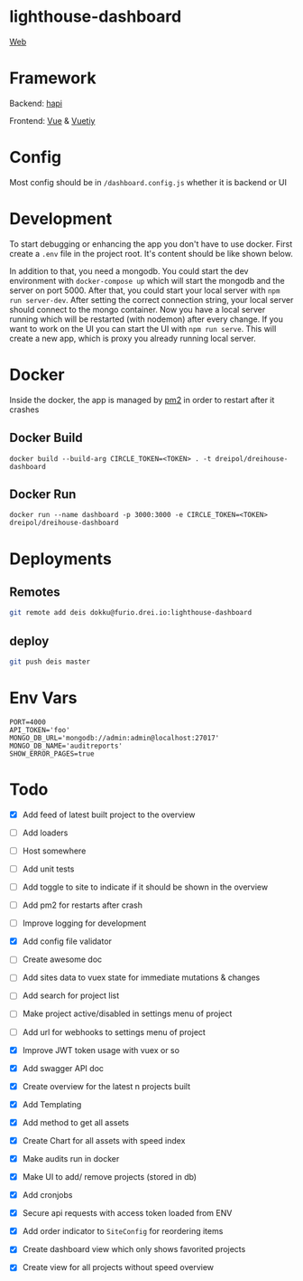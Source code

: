 # lighthouse-dashboard

[Web](https://dreihouse.dreipol.ch/#/)

# Framework
Backend: [hapi](https://hapi.dev/)

Frontend: [Vue](https://vuejs.org/) & [Vuetiy](https://vuetifyjs.com/en/)

# Config
Most config should be in `/dashboard.config.js` whether it is backend or UI

# Development
To start debugging or enhancing the app you don't have to use docker.
First create a `.env` file in the project root.
It's content should be like shown below.

In addition to that, you need a mongodb. You could start the dev environment with `docker-compose up`
which will start the mongodb and the server on port 5000. After that, you could start your local server with 
`npm run server-dev`. After setting the correct connection string, your local server should connect to the mongo container.
Now you have a local server running which will be restarted (with nodemon) after every change.
If you want to work on the UI you can start the UI with  `npm run serve`. This will create a new app, which is proxy you
already running local server.


# Docker
Inside the docker, the app is managed by [pm2](https://pm2.keymetrics.io/) in order to restart after it crashes
## Docker Build

    docker build --build-arg CIRCLE_TOKEN=<TOKEN> . -t dreipol/dreihouse-dashboard

## Docker Run

    docker run --name dashboard -p 3000:3000 -e CIRCLE_TOKEN=<TOKEN> dreipol/dreihouse-dashboard

# Deployments
## Remotes
```bash
git remote add deis dokku@furio.drei.io:lighthouse-dashboard
```

## deploy
```bash
git push deis master
```

# Env Vars
```
PORT=4000
API_TOKEN='foo'
MONGO_DB_URL='mongodb://admin:admin@localhost:27017'
MONGO_DB_NAME='auditreports'
SHOW_ERROR_PAGES=true
```

# Todo
 - [x] Add feed of latest built project to the overview
 - [ ] Add loaders
 - [ ] Host somewhere
 - [ ] Add unit tests
 - [ ] Add toggle to site to indicate if it should be shown in the overview
 - [ ] Add pm2 for restarts after crash
 - [ ] Improve logging for development
 - [x] Add config file validator
 - [ ] Create awesome doc
 - [ ] Add sites data to vuex state for immediate mutations & changes
 - [ ] Add search for project list
 - [ ] Make project active/disabled in settings menu of project
 - [ ] Add url for webhooks to settings menu of project
 
 - [x] Improve JWT token usage with vuex or so
 - [x] Add swagger API doc
 - [x] Create overview for the latest n projects built
 - [x] Add Templating
 - [x] Add method to get all assets
 - [x] Create Chart for all assets with speed index
 - [x] Make audits run in docker 
 - [x] Make UI to add/ remove projects (stored in db)
 - [x] Add cronjobs
 - [x] Secure api requests with access token loaded from ENV
 - [x] Add order indicator to `SiteConfig` for reordering items 
 - [x] Create dashboard view which only shows favorited projects
 - [x] Create view for all projects without speed overview

